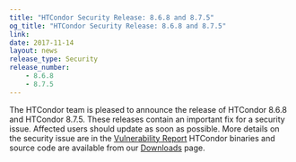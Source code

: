 ```yaml
---
title: "HTCondor Security Release: 8.6.8 and 8.7.5"
og_title: "HTCondor Security Release: 8.6.8 and 8.7.5"
link: 
date: 2017-11-14
layout: news
release_type: Security
release_number: 
    - 8.6.8
    - 8.7.5
---
```


The HTCondor team is pleased to announce the release of HTCondor 8.6.8 and HTCondor 8.7.5.  These releases contain an important fix for a security issue. Affected users should update as soon as possible.  More details on the security issue are in the <a href="http://htcondor.org/security/vulnerabilities/HTCONDOR-2017-0001.html"> Vulnerability Report</a>  HTCondor binaries and source code are available from our <a href="http://htcondor.org/downloads/">Downloads</a> page. 
